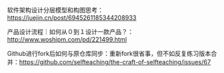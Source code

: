 
软件架构设计分层模型和构图思考：https://juejin.cn/post/6945261185344208933

产品设计流程｜如何从０到１设计一款产品？：http://www.woshipm.com/pd/221499.html


Github进行fork后如何与原仓库同步：重新fork很省事，但不如反复练习版本合并：https://github.com/selfteaching/the-craft-of-selfteaching/issues/67